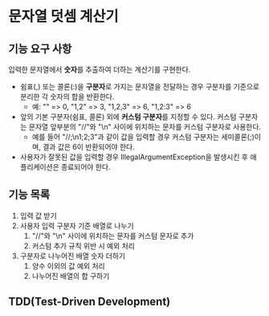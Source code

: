 # 문자열 덧셈 계산기

## 기능 요구 사항
입력한 문자열에서 **숫자**를 추출하여 더하는 계산기를 구현한다.
- 쉼표(,) 또는 콜론(:)을 **구분자**로 가지는 문자열을 전달하는 경우 구분자를 기준으로 분리한 각 숫자의 합을 반환한다.
    - 예: "" => 0, "1,2" => 3, "1,2,3" => 6, "1,2:3" => 6
- 앞의 기본 구분자(쉼표, 콜론) 외에 **커스텀 구분자**를 지정할 수 있다. 커스텀 구분자는 문자열 앞부분의 "//"와 "\n" 사이에 위치하는 문자를 커스텀 구분자로 사용한다.
    - 예를 들어 "//;\n1;2;3"과 같이 값을 입력할 경우 커스텀 구분자는 세미콜론(;)이며, 결과 값은 6이 반환되어야 한다.
- 사용자가 잘못된 값을 입력할 경우 IllegalArgumentException을 발생시킨 후 애플리케이션은 종료되어야 한다.

## 기능 목록
1. 입력 값 받기
2. 사용자 입력 구분자 기준 배열로 나누기
	1. "//"와 "\n" 사이에 위치하는 문자를 커스텀 문자로 추가
	2. 커스텀 추가 규칙 위반 시 예외 처리
3.  구분자로 나누어진 배열 숫자 더하기
	1. 양수 이외의 값 예외 처리
	2. 나누어진 배열의 합 구하기

## TDD(Test-Driven Development)